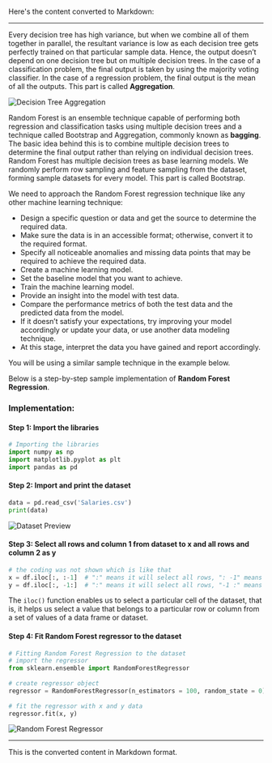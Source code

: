 ```

```


Here's the content converted to Markdown:

---

Every decision tree has high variance, but when we combine all of them together in parallel, the resultant variance is low as each decision tree gets perfectly trained on that particular sample data. Hence, the output doesn’t depend on one decision tree but on multiple decision trees. In the case of a classification problem, the final output is taken by using the majority voting classifier. In the case of a regression problem, the final output is the mean of all the outputs. This part is called **Aggregation**.

![Decision Tree Aggregation](https://media.geeksforgeeks.org/wp-content/uploads/20200516180708/Capture482.png)

Random Forest is an ensemble technique capable of performing both regression and classification tasks using multiple decision trees and a technique called Bootstrap and Aggregation, commonly known as **bagging**. The basic idea behind this is to combine multiple decision trees to determine the final output rather than relying on individual decision trees.
Random Forest has multiple decision trees as base learning models. We randomly perform row sampling and feature sampling from the dataset, forming sample datasets for every model. This part is called Bootstrap.

We need to approach the Random Forest regression technique like any other machine learning technique:

- Design a specific question or data and get the source to determine the required data.
- Make sure the data is in an accessible format; otherwise, convert it to the required format.
- Specify all noticeable anomalies and missing data points that may be required to achieve the required data.
- Create a machine learning model.
- Set the baseline model that you want to achieve.
- Train the machine learning model.
- Provide an insight into the model with test data.
- Compare the performance metrics of both the test data and the predicted data from the model.
- If it doesn’t satisfy your expectations, try improving your model accordingly or update your data, or use another data modeling technique.
- At this stage, interpret the data you have gained and report accordingly.

You will be using a similar sample technique in the example below.

Below is a step-by-step sample implementation of **Random Forest Regression**.

### Implementation:

#### Step 1: Import the libraries

```python
# Importing the libraries
import numpy as np
import matplotlib.pyplot as plt
import pandas as pd 
```

#### Step 2: Import and print the dataset

```python
data = pd.read_csv('Salaries.csv')
print(data)
```

![Dataset Preview](https://media.geeksforgeeks.org/wp-content/uploads/20190530103400/Screenshot-1471.png)

#### Step 3: Select all rows and column 1 from dataset to x and all rows and column 2 as y

```python
# the coding was not shown which is like that
x = df.iloc[:, :-1]  # ":" means it will select all rows, ": -1" means that it will ignore the last column
y = df.iloc[:, -1:]  # ":" means it will select all rows, "-1 :" means that it will ignore all columns except the last one
```

The `iloc()` function enables us to select a particular cell of the dataset, that is, it helps us select a value that belongs to a particular row or column from a set of values of a data frame or dataset.

#### Step 4: Fit Random Forest regressor to the dataset

```python
# Fitting Random Forest Regression to the dataset
# import the regressor
from sklearn.ensemble import RandomForestRegressor
  
# create regressor object
regressor = RandomForestRegressor(n_estimators = 100, random_state = 0)
  
# fit the regressor with x and y data
regressor.fit(x, y)
```

![Random Forest Regressor](https://media.geeksforgeeks.org/wp-content/uploads/20190530103506/Screenshot-1502.png)

---

This is the converted content in Markdown format.
